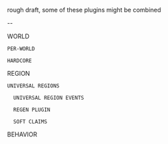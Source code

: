 rough draft, some of these plugins might be combined

--

WORLD

    PER-WORLD

    HARDCORE


REGION

    UNIVERSAL REGIONS

      UNIVERSAL REGION EVENTS

      REGEN PLUGIN

      SOFT CLAIMS
  
BEHAVIOR

